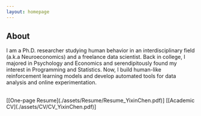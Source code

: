 ```yaml
---
layout: homepage
---
```


## About

I am a Ph.D. researcher studying human behavior in an interdisciplinary field (a.k.a Neuroeconomics) and a freelance data scientist. Back in college, I majored in Psychology and Economics and serendipitously found my interest in Programming and Statistics. Now, I build human-like reinforcement learning models and develop automated tools for data analysis and online experimentation. 

<br>
[[One-page Resume](./assets/Resume/Resume_YixinChen.pdf)] [[Academic CV](./assets/CV/CV_YixinChen.pdf)] 
<br>


